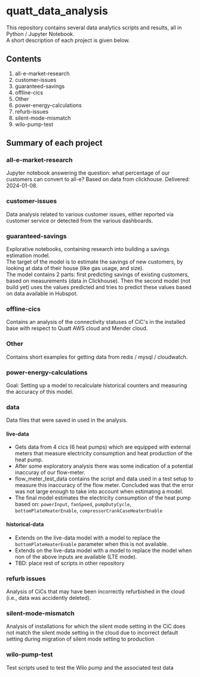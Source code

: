 # quatt_data_analysis
This repository contains several data analytics scripts and results, all in Python / Jupyter Notebook.  
A short description of each project is given below.

## Contents
1) all-e-market-research
1) customer-issues
1) guaranteed-savings
1) offline-cics
1) Other
1) power-energy-calculations
1) refurb-issues
1) silent-mode-mismatch
1) wilo-pump-test

## Summary of each project

### all-e-market-research
Jupyter notebook answering the question: what percentage of our customers can convert to all-e? Based on data from clickhouse.
Delivered: 2024-01-08.

### customer-issues
Data analysis related to various customer issues, either reported via customer service or detected from the various dashboards.

### guaranteed-savings
Explorative notebooks, containing research into building a savings estimation model.  
The target of the model is to estimate the savings of new customers, by looking at data of their house (like gas usage, and size).  
The model contains 2 parts: first predicting savings of existing customers, based on measurements (data in Clickhouse). 
Then the second model (not build yet) uses the values predicted and tries to predict these values based on data available in Hubspot.

### offline-cics
Contains an analysis of the connectivity statuses of CiC's in the installed base with respect to Quatt AWS cloud and Mender cloud.

### Other
Contains short examples for getting data from redis / mysql / cloudwatch.

### power-energy-calculations
Goal: Setting up a model to recalculate historical counters and measuring the accuracy of this model.

### data
Data files that were saved in used in the analysis.

#### live-data
- Gets data from 4 cics (6 heat pumps) which are equipped with external meters that measure electricity consumption and heat production of the heat pump.
- After some exploratory analysis there was some indication of a potential inaccuray of our flow-meter.
- flow_meter_test_data contains the script and data used in a test setup to measure this inaccuracy of the flow meter. Concluded was that the error was not large enough to take into account when estimating a model.
- The final model estimates the electricity consumption of the heat pump based on: `powerInput`, `fanSpeed`, `pumpDutyCycle`, `bottomPlateHeaterEnable`, `compressorCrankCaseHeaterEnable`

#### historical-data
- Extends on the live-data model with a model to replace the `bottomPlateHeaterEnable` parameter when this is not available.
- Extends on the live-data model with a model to replace the model when non of the above inputs are available (LTE mode).
- TBD: place rest of scripts in other repository

### refurb issues
Analysis of CiCs that may have been incorrectly refurbished in the cloud (i.e., data was accidently deleted).

### silent-mode-mismatch
Analysis of installations for which the silent mode setting in the CiC does not match the silent mode setting in the cloud due to incorrect default setting during migration of silent mode setting to production

### wilo-pump-test
Test scripts used to test the Wilo pump and the associated test data